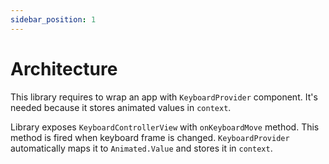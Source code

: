 ```yaml
---
sidebar_position: 1
---
```


# Architecture

This library requires to wrap an app with `KeyboardProvider` component. It's needed because it stores animated values in `context`.

Library exposes `KeyboardControllerView` with `onKeyboardMove` method. This method is fired when keyboard frame is changed. `KeyboardProvider` automatically maps it to `Animated.Value` and stores it in `context`.